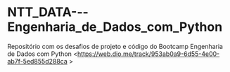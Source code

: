 # NTT_DATA---Engenharia_de_Dados_com_Python
Repositório com os desafios de projeto e código do Bootcamp Engenharia de Dados com Python &lt;https://web.dio.me/track/953ab0a9-6d55-4e00-ab7f-5ed855d288ca >
